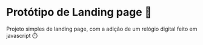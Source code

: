 # Protótipo de Landing page 💼

Projeto simples de landing page, com a adição de um relógio digital feito em javascript ⏱️
